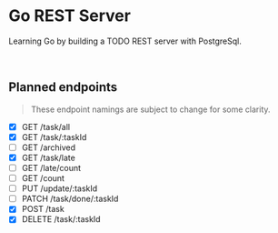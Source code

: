# Go REST Server

Learning Go by building a TODO REST server with PostgreSql.

<br>

## Planned endpoints

> These endpoint namings are subject to change for some clarity.

* [x] GET /task/all
* [x] GET /task/:taskId
* [ ] GET /archived
* [x] GET /task/late
* [ ] GET /late/count
* [ ] GET /count
* [ ] PUT /update/:taskId
* [ ] PATCH /task/done/:taskId
* [x] POST /task
* [x] DELETE /task/:taskId
